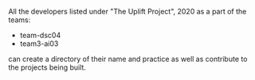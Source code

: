 All the developers listed under "The Uplift Project", 2020 as a part of the teams:
- team-dsc04
- team3-ai03

can create a directory of their name and practice as well as contribute to the projects being built.
